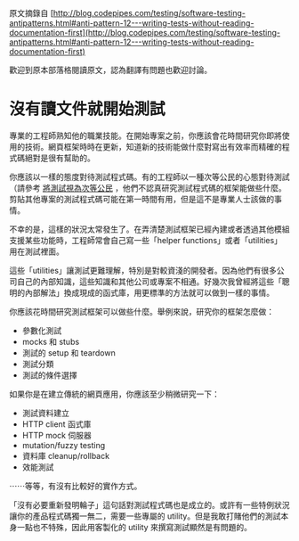 原文摘錄自 [http://blog.codepipes.com/testing/software-testing-antipatterns.html#anti-pattern-12---writing-tests-without-reading-documentation-first](http://blog.codepipes.com/testing/software-testing-antipatterns.html#anti-pattern-12---writing-tests-without-reading-documentation-first)

歡迎到原本部落格閱讀原文，認為翻譯有問題也歡迎討論。

# 沒有讀文件就開始測試

專業的工程師熟知他的職業技能。在開始專案之前，你應該會花時間研究你即將使用的技術。網頁框架時時在更新，知道新的技術能做什麼對寫出有效率而精確的程式碼絕對是很有幫助的。

你應該以一樣的態度對待測試程式碼。有的工程師以一種次等公民的心態對待測試（請參考 [將測試視為次等公民](treating-test-code-as-a-second-class-citizen.md) ，他們不認真研究測試程式碼的框架能做些什麼。剪貼其他專案的測試程式碼可能在第一時間有用，但是這不是專業人士該做的事情。

不幸的是，這樣的狀況太常發生了。在弄清楚測試框架已經內建或者透過其他模組支援某些功能時，工程師常會自己寫一些「helper functions」或者「utilities」用在測試裡面。

這些「utilities」讓測試更難理解，特別是對較資淺的開發者。因為他們有很多公司自己的內部知識，這些知識和其他公司或專案不相通。好幾次我曾經將這些「聰明的內部解法」換成現成的函式庫，用更標準的方法就可以做到一樣的事情。

你應該花時間研究測試框架可以做些什麼。舉例來說，研究你的框架怎麼做：

* 參數化測試
* mocks 和 stubs
* 測試的 setup 和 teardown
* 測試分類
* 測試的條件選擇

如果你是在建立傳統的網頁應用，你應該至少稍微研究一下：

* 測試資料建立
* HTTP client 函式庫
* HTTP mock 伺服器
* mutation/fuzzy testing
* 資料庫 cleanup/rollback
* 效能測試

⋯⋯等等，有沒有比較好的實作方式。

「沒有必要重新發明輪子」這句話對測試程式碼也是成立的。或許有一些特例狀況讓你的產品程式碼獨一無二，需要一些專屬的 utility。但是我敢打賭他們的測試本身一點也不特殊，因此用客製化的 utility 來撰寫測試顯然是有問題的。
